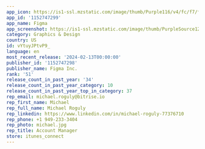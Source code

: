 ```yaml
---
app_icon: https://is1-ssl.mzstatic.com/image/thumb/Purple116/v4/fc/f7/f1/fcf7f154-fe8b-02f5-5ea3-6b4a4b712dd1/AppIcon-0-1x_U007emarketing-0-7-0-85-220-0.png/1024x1024bb.png
app_id: '1152747299'
app_name: Figma
app_screenshot: https://is1-ssl.mzstatic.com/image/thumb/PurpleSource126/v4/f1/f1/b4/f1f1b4db-94ce-36a8-c427-01137556cfdd/1f4e166e-fa88-446d-855f-37e97deadf8b_0_APP_IPHONE_65_0.png/1284x2778bb.png
category: Graphics & Design
country: US
id: vYtuyJPtvP9_
language: en
most_recent_release: '2024-02-13T00:00:00'
publisher_id: '1152747298'
publisher_name: Figma Inc.
rank: '51'
release_count_in_past_year: '34'
release_count_in_past_year_category: 10
release_count_in_past_year_top_in_category: 37
rep_email: michael.roguly@bitrise.io
rep_first_name: Michael
rep_full_name: Michael Roguly
rep_linkedin: https://www.linkedin.com/in/michael-roguly-77376710
rep_phone: +1 949-233-3404
rep_photo: michael.jpg
rep_title: Account Manager
store: itunes_connect
---
```


